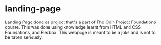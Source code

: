 # landing-page

Landing Page done as project that's a part of The Odin Project Foundations course.
This was done using knowledge learnt from HTML and CSS Foundations, and Flexbox.
This webpage is meant to be a joke and is not to be taken seriously.